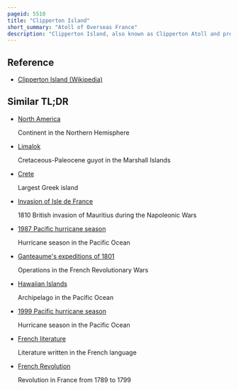 ```yaml
---
pageid: 5510
title: "Clipperton Island"
short_summary: "Atoll of Overseas France"
description: "Clipperton Island, also known as Clipperton Atoll and previously as Clipperton's Rock, is an 8. 9 Km2 uninhabited french coral Atoll in the eastern Pacific Ocean. The only french Territory in the North Pacific, Clipperton is 10,675 Km from Paris, France ; 5,400 Km from Papeete, french Polynesia ; and 1,280 Km from Acapulco, Mexico."
---
```


## Reference

- [Clipperton Island (Wikipedia)](https://en.wikipedia.org/?curid=5510)

## Similar TL;DR

- [North America](/tldr/en/north-america)

  Continent in the Northern Hemisphere

- [Limalok](/tldr/en/limalok)

  Cretaceous-Paleocene guyot in the Marshall Islands

- [Crete](/tldr/en/crete)

  Largest Greek island

- [Invasion of Isle de France](/tldr/en/invasion-of-isle-de-france)

  1810 British invasion of Mauritius during the Napoleonic Wars

- [1987 Pacific hurricane season](/tldr/en/1987-pacific-hurricane-season)

  Hurricane season in the Pacific Ocean

- [Ganteaume's expeditions of 1801](/tldr/en/ganteaumes-expeditions-of-1801)

  Operations in the French Revolutionary Wars

- [Hawaiian Islands](/tldr/en/hawaiian-islands)

  Archipelago in the Pacific Ocean

- [1999 Pacific hurricane season](/tldr/en/1999-pacific-hurricane-season)

  Hurricane season in the Pacific Ocean

- [French literature](/tldr/en/french-literature)

  Literature written in the French language

- [French Revolution](/tldr/en/french-revolution)

  Revolution in France from 1789 to 1799
